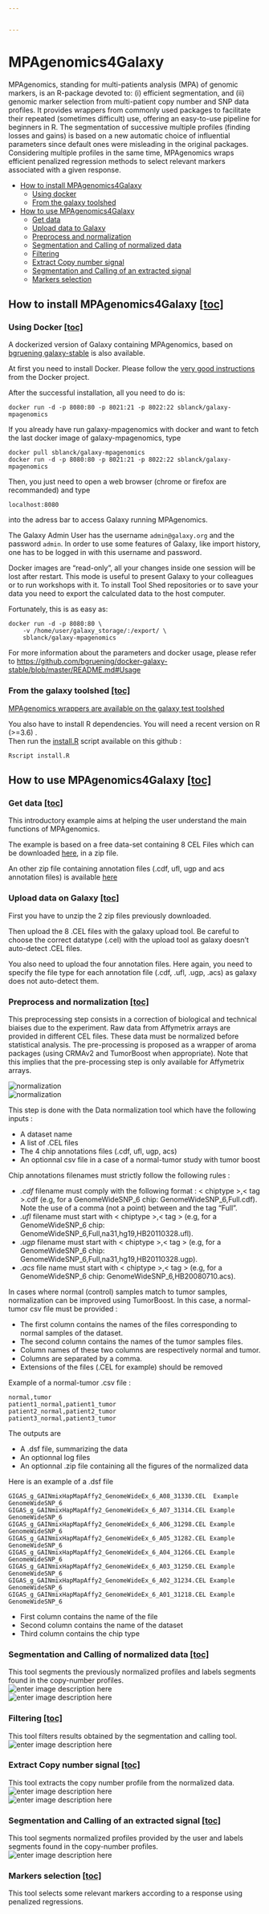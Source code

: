 ```yaml
---


---
```


<h1 id="mpagenomics4galaxy">MPAgenomics4Galaxy</h1>
<p>MPAgenomics, standing for multi-patients analysis (MPA) of genomic markers, is an R-package devoted to: (i) efficient segmentation, and (ii) genomic marker selection from multi-patient copy number and SNP data profiles. It provides wrappers from commonly used packages to facilitate their repeated (sometimes difficult) use, offering an easy-to-use pipeline for beginners in R. The segmentation of successive multiple profiles (finding losses and gains) is based on a new automatic choice of influential parameters since default ones were misleading in the original packages. Considering multiple profiles in the same time, MPAgenomics wraps efficient penalized regression methods to select relevant markers associated with a given response.</p>
<ul>
<li><a href="#how-to-install-mpa">How to install MPAgenomics4Galaxy</a>
<ul>
<li><a href="#using-docker">Using docker</a></li>
<li><a href="#from-the-galaxy-toolshed">From the galaxy toolshed</a></li>
</ul>
</li>
<li><a href="#how-to-use-mpa">How to use MPAgenomics4Galaxy</a>
<ul>
<li><a href="#get-data">Get data</a></li>
<li><a href="#upload">Upload data to Galaxy</a></li>
<li><a href="#normalization">Preprocess and normalization</a></li>
<li><a href="seg-call">Segmentation and Calling of normalized data</a></li>
<li><a href="#filtering">Filtering</a></li>
<li><a href="#extract">Extract Copy number signal</a></li>
<li><a href="#seg-call-extracted">Segmentation and Calling of an extracted signal</a></li>
<li><a href="#markers-selection">Markers selection</a></li>
</ul>
</li>
</ul>
<h2 id="how-to-install-mpagenomics4galaxy--a-namehow-to-install-mpa--toc">How to install MPAgenomics4Galaxy  <a> </a><a href="#toc">[toc]</a></h2>
<h3 id="using-docker--a-nameusing-docker--toc">Using Docker  <a> </a><a href="#toc">[toc]</a></h3>
<p>A dockerized version of Galaxy containing MPAgenomics, based on <a href="https://github.com/bgruening/docker-galaxy-stable">bgruening galaxy-stable</a> is also available.</p>
<p>At first you need to install Docker. Please follow the <a href="https://docs.docker.com/installation/">very good instructions</a> from the Docker project.</p>
<p>After the successful installation, all you need to do is:</p>
<pre><code>docker run -d -p 8080:80 -p 8021:21 -p 8022:22 sblanck/galaxy-mpagenomics
</code></pre>
<p>If you already have run galaxy-mpagenomics with docker and want to fetch the last docker image of galaxy-mpagenomics, type</p>
<pre><code>docker pull sblanck/galaxy-mpagenomics
docker run -d -p 8080:80 -p 8021:21 -p 8022:22 sblanck/galaxy-mpagenomics
</code></pre>
<p>Then, you just need to open a web browser (chrome or firefox are recommanded) and type</p>
<pre><code>localhost:8080
</code></pre>
<p>into the adress bar to access Galaxy running MPAgenomics.</p>
<p>The Galaxy Admin User has the username <code>admin@galaxy.org</code> and the password <code>admin</code>. In order to use some features of Galaxy, like import history, one has to be logged in with this username and password.</p>
<p>Docker images are “read-only”, all your changes inside one session will be lost after restart. This mode is useful to present Galaxy to your colleagues or to run workshops with it. To install Tool Shed repositories or to save your data you need to export the calculated data to the host computer.</p>
<p>Fortunately, this is as easy as:</p>
<pre><code>docker run -d -p 8080:80 \
    -v /home/user/galaxy_storage/:/export/ \
    sblanck/galaxy-mpagenomics
</code></pre>
<p>For more information about the parameters and docker usage, please refer to <a href="https://github.com/bgruening/docker-galaxy-stable/blob/master/README.md#Usage">https://github.com/bgruening/docker-galaxy-stable/blob/master/README.md#Usage</a></p>
<h3 id="from-the-galaxy-toolshed-a-namefrom-the-galaxy-toolshed--toc">From the galaxy toolshed <a> </a><a href="#toc">[toc]</a></h3>
<p><a href="https://testtoolshed.g2.bx.psu.edu/view/sblanck/mpagenomics_wrappers/af4f63f27c77">MPAgenomics wrappers are available on the galaxy test toolshed </a></p>
<p>You also have to install R dependencies. You will need a recent version on R (&gt;=3.6) .<br>
Then run the <a href="https://github.com/sblanck/MPAgenomics4Galaxy/blob/master/install.R">install.R</a> script available on this github :</p>
<pre><code>Rscript install.R
</code></pre>
<h2 id="how-to-use-mpagenomics4galaxy--a-namehow-to-use-mpa--toc">How to use MPAgenomics4Galaxy  <a> </a><a href="#toc">[toc]</a></h2>
<h3 id="get-data--a-namehow-to-use-mpa--toc">Get data  <a> </a><a href="#toc">[toc]</a></h3>
<p>This introductory example aims at helping the user understand the main functions of MPAgenomics.</p>
<p>The example is based on a free data-set containing 8 CEL Files which can be downloaded <a href="https://nextcloud.univ-lille.fr/index.php/s/93ga3eNAxeSHFdi">here</a>, in a zip file.</p>
<p>An other zip file containing annotation files (.cdf, ufl, ugp and acs annotation files) is available <a href="https://nextcloud.univ-lille.fr/index.php/s/68NEXB9TwTnfEs2">here</a></p>
<h3 id="upload-data-on-galaxy--a-nameupload--toc">Upload data on Galaxy  <a> </a><a href="#toc">[toc]</a></h3>
<p>First you have to unzip the 2 zip files previously downloaded.</p>
<p>Then upload the 8 .CEL files with the galaxy upload tool. Be careful to choose the correct datatype (.cel) with the upload tool as galaxy doesn’t auto-detect .CEL files.</p>
<p>You also need to upload the four annotation files. Here again, you need to specify the file type for each annotation file  (.cdf, .ufl, .ugp, .acs) as galaxy does not auto-detect them.</p>
<h3 id="preprocess-and-normalization--a-namenormalization--toc">Preprocess and normalization  <a> </a><a href="#toc">[toc]</a></h3>
<p>This preprocessing step consists in a correction of biological and technical biaises due to the experiment. Raw data from Affymetrix arrays are provided in different CEL files. These data must be normalized before statistical analysis. The pre-processing is proposed as a wrapper of aroma packages (using CRMAv2 and TumorBoost when appropriate). Note that this implies that the pre-processing step is only available for Affymetrix arrays.</p>
<p><img src="https://github.com/sblanck/MPAgenomics4Galaxy/raw/master/images/normalization.png" alt="normalization"><br>
<img src="https://github.com/sblanck/MPAgenomics4Galaxy/raw/master/images/normalization2.png" alt="normalization"></p>
<p>This step is done with the Data normalization tool which have the following inputs :</p>
<ul>
<li>A dataset name</li>
<li>A list of .CEL files</li>
<li>The 4 chip annotations files (.cdf, ufl, ugp, acs)</li>
<li>An optionnal csv file in a case of a normal-tumor study with tumor boost</li>
</ul>
<p>Chip annotations filenames must strictly follow the following rules :</p>
<ul>
<li><em>.cdf</em> filename must comply with the following format : &lt; chiptype &gt;,&lt; tag &gt;.cdf (e.g, for a GenomeWideSNP_6 chip: GenomeWideSNP_6,Full.cdf). Note the use of a comma (not a point) between  and the tag “Full”.</li>
<li><em>.ufl</em> filename must start with &lt; chiptype &gt;,&lt; tag &gt; (e.g, for a GenomeWideSNP_6 chip: GenomeWideSNP_6,Full,na31,hg19,HB20110328.ufl).</li>
<li><em>.ugp</em> filename must start with &lt; chiptype &gt;,&lt; tag &gt; (e.g, for a GenomeWideSNP_6 chip: GenomeWideSNP_6,Full,na31,hg19,HB20110328.ugp).</li>
<li><em>.acs</em> file name must start with &lt; chiptype &gt;,&lt; tag &gt; (e.g, for a GenomeWideSNP_6 chip: GenomeWideSNP_6,HB20080710.acs).</li>
</ul>
<p>In cases where normal (control) samples match to tumor samples, normalization can be improved using TumorBoost. In this case, a normal-tumor csv file must be provided :</p>
<ul>
<li>The first column contains the names of the files corresponding to normal samples of the dataset.</li>
<li>The second column contains the names of the tumor samples files.</li>
<li>Column names of these two columns are respectively normal and tumor.</li>
<li>Columns are separated by a comma.</li>
<li>Extensions of the files (.CEL for example) should be removed</li>
</ul>
<p>Example of a normal-tumor .csv file :</p>
<pre><code>normal,tumor
patient1_normal,patient1_tumor
patient2_normal,patient2_tumor
patient3_normal,patient3_tumor
</code></pre>
<p>The outputs are</p>
<ul>
<li>A .dsf file, summarizing the data</li>
<li>An optionnal log files</li>
<li>An optionnal .zip file containing all the figures of the normalized data</li>
</ul>
<p>Here is an example of a .dsf file</p>
<pre><code>GIGAS_g_GAINmixHapMapAffy2_GenomeWideEx_6_A08_31330.CEL	Example	GenomeWideSNP_6
GIGAS_g_GAINmixHapMapAffy2_GenomeWideEx_6_A07_31314.CEL	Example	GenomeWideSNP_6
GIGAS_g_GAINmixHapMapAffy2_GenomeWideEx_6_A06_31298.CEL	Example	GenomeWideSNP_6
GIGAS_g_GAINmixHapMapAffy2_GenomeWideEx_6_A05_31282.CEL	Example	GenomeWideSNP_6
GIGAS_g_GAINmixHapMapAffy2_GenomeWideEx_6_A04_31266.CEL	Example	GenomeWideSNP_6
GIGAS_g_GAINmixHapMapAffy2_GenomeWideEx_6_A03_31250.CEL	Example	GenomeWideSNP_6
GIGAS_g_GAINmixHapMapAffy2_GenomeWideEx_6_A02_31234.CEL	Example	GenomeWideSNP_6
GIGAS_g_GAINmixHapMapAffy2_GenomeWideEx_6_A01_31218.CEL	Example	GenomeWideSNP_6
</code></pre>
<ul>
<li>First column contains the name of the file</li>
<li>Second column contains the name of the dataset</li>
<li>Third column contains the chip type</li>
</ul>
<h3 id="segmentation-and-calling-of-normalized-data--a-nameseg-call--toc">Segmentation and Calling of normalized data  <a> </a><a href="#toc">[toc]</a></h3>
<p>This tool segments the previously normalized profiles and labels segments found in the copy-number profiles.<br>
<img src="https://github.com/sblanck/MPAgenomics4Galaxy/raw/master/images/segcall.png" alt="enter image description here"><br>
<img src="https://github.com/sblanck/MPAgenomics4Galaxy/raw/master/images/segcall2.png" alt="enter image description here"></p>
<h3 id="filtering--a-namefiltering--toc">Filtering  <a> </a><a href="#toc">[toc]</a></h3>
<p>This tool filters results obtained by the segmentation and calling tool.<br>
<img src="https://github.com/sblanck/MPAgenomics4Galaxy/raw/master/images/filter.png" alt="enter image description here"></p>
<h3 id="extract-copy-number-signal--a-nameextract--toc">Extract Copy number signal  <a> </a><a href="#toc">[toc]</a></h3>
<p>This tool extracts the copy number profile from the normalized data.<br>
<img src="https://github.com/sblanck/MPAgenomics4Galaxy/raw/master/images/extract.png" alt="enter image description here"><br>
<img src="https://github.com/sblanck/MPAgenomics4Galaxy/raw/master/images/extract2.png" alt="enter image description here"></p>
<h3 id="segmentation-and-calling-of-an-extracted-signal--a-nameseg-call-extracted--toc">Segmentation and Calling of an extracted signal  <a> </a><a href="#toc">[toc]</a></h3>
<p>This tool segments normalized profiles provided by the user and labels segments found in the copy-number profiles.<br>
<img src="https://github.com/sblanck/MPAgenomics4Galaxy/raw/master/images/extract_prev.png" alt="enter image description here"></p>
<h3 id="markers-selection--a-namemarkers-selection--toc">Markers selection  <a> </a><a href="#toc">[toc]</a></h3>
<p>This tool selects some relevant markers according to a response using penalized regressions.</p>

